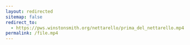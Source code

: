 ```yaml
---
layout: redirected
sitemap: false
redirect_to:
  - https://pws.winstonsmith.org/nettarello/prima_del_nettarello.mp4
permalink: /file.mp4
---
```

